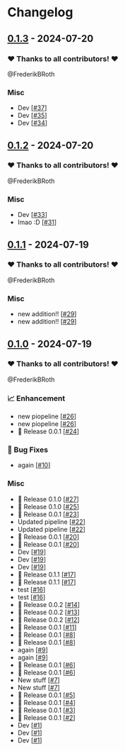 # Changelog

## [0.1.3](https://github.com/FrederikBRoth/cv-adventure/releases/tag/0.1.3) - 2024-07-20

### ❤️ Thanks to all contributors! ❤️

@FrederikBRoth

### Misc

- Dev [[#37](https://github.com/FrederikBRoth/cv-adventure/pull/37)]
- Dev [[#35](https://github.com/FrederikBRoth/cv-adventure/pull/35)]
- Dev [[#34](https://github.com/FrederikBRoth/cv-adventure/pull/34)]

## [0.1.2](https://github.com/FrederikBRoth/cv-adventure/releases/tag/0.1.2) - 2024-07-20

### ❤️ Thanks to all contributors! ❤️

@FrederikBRoth

### Misc

- Dev [[#33](https://github.com/FrederikBRoth/cv-adventure/pull/33)]
- lmao :D [[#31](https://github.com/FrederikBRoth/cv-adventure/pull/31)]

## [0.1.1](https://github.com/FrederikBRoth/cv-adventure/releases/tag/0.1.1) - 2024-07-19

### ❤️ Thanks to all contributors! ❤️

@FrederikBRoth

### Misc

- new addition!! [[#29](https://github.com/FrederikBRoth/cv-adventure/pull/29)]
- new addition!! [[#29](https://github.com/FrederikBRoth/cv-adventure/pull/29)]

## [0.1.0](https://github.com/FrederikBRoth/cv-adventure/releases/tag/0.1.0) - 2024-07-19

### ❤️ Thanks to all contributors! ❤️

@FrederikBRoth

### 📈 Enhancement

- new piopeline [[#26](https://github.com/FrederikBRoth/cv-adventure/pull/26)]
- new piopeline [[#26](https://github.com/FrederikBRoth/cv-adventure/pull/26)]
- 🎉 Release 0.0.1 [[#24](https://github.com/FrederikBRoth/cv-adventure/pull/24)]

### 🐛 Bug Fixes

- again [[#10](https://github.com/FrederikBRoth/cv-adventure/pull/10)]

### Misc

- 🎉 Release 0.1.0 [[#27](https://github.com/FrederikBRoth/cv-adventure/pull/27)]
- 🎉 Release 0.1.0 [[#25](https://github.com/FrederikBRoth/cv-adventure/pull/25)]
- 🎉 Release 0.0.1 [[#23](https://github.com/FrederikBRoth/cv-adventure/pull/23)]
- Updated pipeline [[#22](https://github.com/FrederikBRoth/cv-adventure/pull/22)]
- Updated pipeline [[#22](https://github.com/FrederikBRoth/cv-adventure/pull/22)]
- 🎉 Release 0.0.1 [[#20](https://github.com/FrederikBRoth/cv-adventure/pull/20)]
- 🎉 Release 0.0.1 [[#20](https://github.com/FrederikBRoth/cv-adventure/pull/20)]
- Dev [[#19](https://github.com/FrederikBRoth/cv-adventure/pull/19)]
- Dev [[#19](https://github.com/FrederikBRoth/cv-adventure/pull/19)]
- Dev [[#19](https://github.com/FrederikBRoth/cv-adventure/pull/19)]
- 🎉 Release 0.1.1 [[#17](https://github.com/FrederikBRoth/cv-adventure/pull/17)]
- 🎉 Release 0.1.1 [[#17](https://github.com/FrederikBRoth/cv-adventure/pull/17)]
- test [[#16](https://github.com/FrederikBRoth/cv-adventure/pull/16)]
- test [[#16](https://github.com/FrederikBRoth/cv-adventure/pull/16)]
- 🎉 Release 0.0.2 [[#14](https://github.com/FrederikBRoth/cv-adventure/pull/14)]
- 🎉 Release 0.0.2 [[#13](https://github.com/FrederikBRoth/cv-adventure/pull/13)]
- 🎉 Release 0.0.2 [[#12](https://github.com/FrederikBRoth/cv-adventure/pull/12)]
- 🎉 Release 0.0.1 [[#11](https://github.com/FrederikBRoth/cv-adventure/pull/11)]
- 🎉 Release 0.0.1 [[#8](https://github.com/FrederikBRoth/cv-adventure/pull/8)]
- 🎉 Release 0.0.1 [[#8](https://github.com/FrederikBRoth/cv-adventure/pull/8)]
- again [[#9](https://github.com/FrederikBRoth/cv-adventure/pull/9)]
- again [[#9](https://github.com/FrederikBRoth/cv-adventure/pull/9)]
- 🎉 Release 0.0.1 [[#6](https://github.com/FrederikBRoth/cv-adventure/pull/6)]
- 🎉 Release 0.0.1 [[#6](https://github.com/FrederikBRoth/cv-adventure/pull/6)]
- New stuff [[#7](https://github.com/FrederikBRoth/cv-adventure/pull/7)]
- New stuff [[#7](https://github.com/FrederikBRoth/cv-adventure/pull/7)]
- 🎉 Release 0.0.1 [[#5](https://github.com/FrederikBRoth/cv-adventure/pull/5)]
- 🎉 Release 0.0.1 [[#4](https://github.com/FrederikBRoth/cv-adventure/pull/4)]
- 🎉 Release 0.0.1 [[#3](https://github.com/FrederikBRoth/cv-adventure/pull/3)]
- 🎉 Release 0.0.1 [[#2](https://github.com/FrederikBRoth/cv-adventure/pull/2)]
- Dev [[#1](https://github.com/FrederikBRoth/cv-adventure/pull/1)]
- Dev [[#1](https://github.com/FrederikBRoth/cv-adventure/pull/1)]
- Dev [[#1](https://github.com/FrederikBRoth/cv-adventure/pull/1)]
